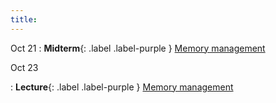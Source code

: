 ```yaml
---
title:
---
```


Oct 21
: **Midterm**{: .label .label-purple } [Memory management](#)

Oct 23

: **Lecture**{: .label .label-purple } [Memory management](#)
